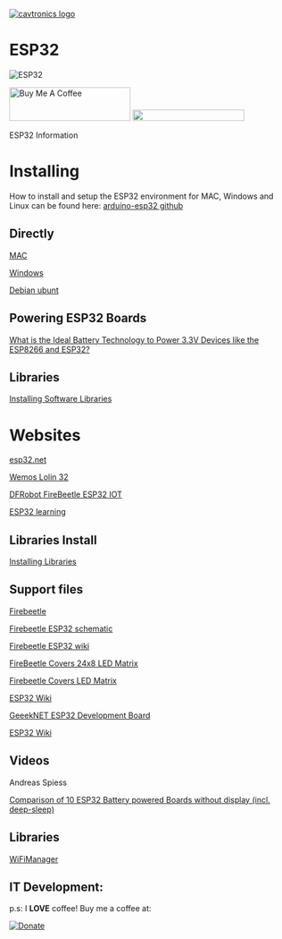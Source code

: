 [![cavtronics logo](https://cldup.com/BhJv2ZU0rj.jpg)](http://www.cavtronics.com "cavtronics")
# ESP32
![ESP32](https://img.shields.io/badge/ESP-32-000000.svg?longCache=true&style=flat&colorA=CC101F)


<a href="https://www.buymeacoffee.com/cavtronics" target="_blank"><img src="https://cdn.buymeacoffee.com/buttons/v2/default-yellow.png" alt="Buy Me A Coffee" style="height: 60px !important;width: 217px !important;" ></a>
 <a href="https://www.buymeacoffee.com/cavtronics" title="Donate to my libraries using BuyMeACoffee"><img src="https://img.shields.io/badge/buy%20me%20a%20coffee-donate-orange.svg?logo=buy-me-a-coffee&logoColor=FFDD00" style="height: 20px !important;width: 200px !important;" ></a>


ESP32 Information

# Installing 
How to install and setup the ESP32 environment for MAC, Windows and Linux can be found here: 
[arduino-esp32 github](https://github.com/espressif/arduino-esp32)

## Directly

[MAC](https://github.com/espressif/arduino-esp32/blob/master/docs/arduino-ide/mac.md)

[Windows](https://github.com/espressif/arduino-esp32/blob/master/docs/arduino-ide/windows.md)

[Debian ubunt](https://github.com/espressif/arduino-esp32/blob/master/docs/arduino-ide/debian_ubuntu.md)

## Powering ESP32 Boards
[What is the Ideal Battery Technology to Power 3.3V Devices like the ESP8266 and ESP32?](https://www.youtube.com/watch?v=heD1zw3bMhw)

## Libraries
[Installing Software Libraries](https://www.arduino.cc/en/Guide/Libraries)

# Websites

[esp32.net](http://esp32.net/)


[Wemos Lolin 32](https://wiki.wemos.cc/products:lolin32:lolin32)


[DFRobot FireBeetle ESP32 IOT](https://www.dfrobot.com/product-1590.html)

[ESP32 learning](http://www.esp32learning.com/)

## Libraries Install
[Installing Libraries](https://www.arduino.cc/en/Guide/Libraries)

## Support files
[Firebeetle](https://github.com/Arduinolibrary?utf8=%E2%9C%93&tab=repositories&q=firebeetle&type=&language=)

[Firebeetle ESP32 schematic](https://github.com/Robert-MARKII/Document/blob/master/%5BDFR0478%5DFireBeetle%20Board-ESP32\(V1.0\).pdf)

[Firebeetle ESP32 wiki](https://www.dfrobot.com/wiki/index.php/FireBeetle_ESP32_IOT_Microcontroller_\(Supports_Wi-Fi_%26_Bluetooth\)_SKU:_DFR0478)

[FireBeetle Covers 24x8 LED Matrix](https://github.com/Arduinolibrary/FireBeetle_Covers_24x8_LED_Matrix)

[Firebeetle Covers LED Matrix](https://www.dfrobot.com/wiki/index.php/FireBeetle_Covers-24%C3%978_LED_Matrix_\(White\)_SKU:_DFR0484)

[ESP32 Wiki](https://en.wikipedia.org/wiki/ESP32)

[GeeekNET ESP32 Development Board](https://wiki.52pi.com/index.php?title=GeeekNET_ESP32_Development_Board_SKU:_EZ-0062)

[ESP32 Wiki](https://en.wikipedia.org/wiki/ESP32)

## Videos

Andreas Spiess

[Comparison of 10 ESP32 Battery powered Boards without display (incl. deep-sleep)
](https://www.youtube.com/watch?v=-769_YIeGmI)

## Libraries
[WiFiManager](https://github.com/tzapu/WiFiManager/tree/development)

## IT Development:

p.s:
I **LOVE** coffee! Buy me a coffee at:   

[![Donate](https://img.shields.io/badge/Donate-PayPal-green.svg)](https://www.paypal.com/cgi-bin/webscr?cmd=_s-xclick&hosted_button_id=XWQDNV85QA9RC&source=url)



